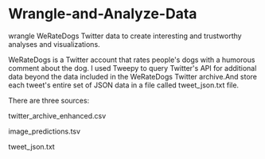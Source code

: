 # Wrangle-and-Analyze-Data
<p> wrangle WeRateDogs Twitter data to create interesting and trustworthy analyses and visualizations.
<p> WeRateDogs is a Twitter account that rates people's dogs with a humorous comment about the dog. I used Tweepy to query Twitter's API for additional data beyond the data included in the WeRateDogs Twitter archive.And store each tweet's entire set of JSON data in a file called tweet_json.txt file.
<P> There are three sources:
  <p>twitter_archive_enhanced.csv
  <p>image_predictions.tsv
  <p>tweet_json.txt
